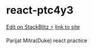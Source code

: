 # react-ptc4y3

[Edit on StackBlitz ⚡️](https://stackblitz.com/edit/react-ptc4y3)
[link to site](https://react-ptc4y3.stackblitz.io)

Parijat Mitra(Duke) react practice